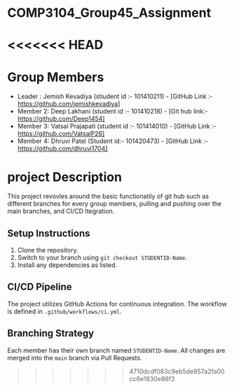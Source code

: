 # COMP3104_Group45_Assignment
<<<<<<< HEAD
=======

# Group Members 
- Leader : Jemish Kevadiya (stiudent id :- 101410211) - [GitHub Link :- https://github.com/jemishkevadiya]
- Member 2: Deep Lakhani (student id :- 101410218) - [Git hub link:- https://github.com/Deep1454]
- Member 3: Vatsal Prajapati (student id :- 101414010) - [GitHub Link :- https://github.com/VatsalP26]
- Member 4: Dhruvi Patel (Student id:- 101420473) - [GitHub Link :- https://github.com/dhruvi1704]


# project Description 
This project revovles around the basic functionatily of git hub such as different branches for every group members, pulling and pushing over the main branches, and CI/CD Itegration. 

## Setup Instructions
1. Clone the repository.
2. Switch to your branch using `git checkout STUDENTID-Name`.
3. Install any dependencies as listed.

## CI/CD Pipeline
The project utilizes GitHub Actions for continuous integration. The workflow is defined in `.github/workflows/ci.yml`.

## Branching Strategy
Each member has their own branch named `STUDENTID-Name`. All changes are
merged into the `main` branch via Pull Requests.

>>>>>>> 4710dcdf083c9eb5de957a2fa00cc6e1830e86f3
